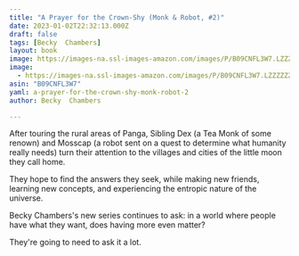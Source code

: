 ```yaml
---
title: "A Prayer for the Crown-Shy (Monk & Robot, #2)"
date: 2023-01-02T22:32:13.000Z
draft: false
tags: [Becky  Chambers]
layout: book
image: https://images-na.ssl-images-amazon.com/images/P/B09CNFL3W7.LZZZZZZZ.jpg
image: 
  - https://images-na.ssl-images-amazon.com/images/P/B09CNFL3W7.LZZZZZZZ.jpg
asin: "B09CNFL3W7"
yaml: a-prayer-for-the-crown-shy-monk-robot-2
author: Becky  Chambers

---
```


After touring the rural areas of Panga, Sibling Dex (a Tea Monk of some renown) and Mosscap (a robot sent on a quest to determine what humanity really needs) turn their attention to the villages and cities of the little moon they call home.  
  
They hope to find the answers they seek, while making new friends, learning new concepts, and experiencing the entropic nature of the universe.  
  
Becky Chambers's new series continues to ask: in a world where people have what they want, does having more even matter?  
  
They're going to need to ask it a lot.